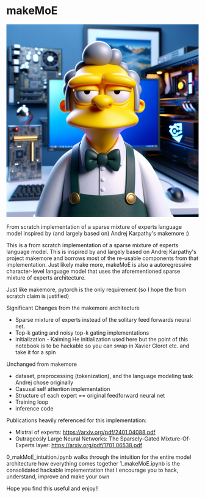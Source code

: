 # makeMoE

![MoE](images/makemoelogo.png)

From scratch implementation of a sparse mixture of experts language model inspired by (and largely based on) Andrej Karpathy's makemore :)

This is a from scratch implementation of a sparse mixture of experts language model. This is inspired by and largely based on Andrej Karpathy's project makemore and borrows most of the re-usable components from that implementation. Just likely make more, makeMoE is also a autoregressive character-level language model that uses the aforementioned sparse mixture of experts architecture. 

Just like makemore, pytorch is the only requirement (so I hope the from scratch claim is justified)

Significant Changes from the makemore architecture

- Sparse mixture of experts instead of the solitary feed forwards neural net. 
- Top-k gating and noisy top-k gating implementations
- initialization - Kaiming He initialization used here but the point of this notebook is to be hackable so you can swap in Xavier Glorot etc. and take it for a spin

Unchanged from makemore
- dataset, preprocessing (tokenization), and the language modeling task Andrej chose originally 
- Casusal self attention implementation 
- Structure of each expert == original feedforward neural net
- Training loop
- inference code

Publications heavily referenced for this implementation: 
- Mixtral of experts: https://arxiv.org/pdf/2401.04088.pdf
- Outrageosly Large Neural Networks: The Sparsely-Gated Mixture-Of-Experts layer: https://arxiv.org/pdf/1701.06538.pdf

0_makMoE_intuition.ipynb walks through the intuition for the entire model architecture how everything comes together
1_makeMoE.ipynb is the consolidated hackable implementation that I encourage you to hack, understand, improve and make your own

Hope you find this useful and enjoy!!
